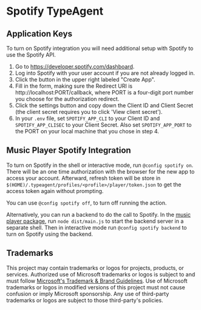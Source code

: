 # Spotify TypeAgent

## Application Keys

To turn on Spotify integration you will need additional setup with Spotify to use the Spotify API.

1. Go to https://developer.spotify.com/dashboard.
2. Log into Spotify with your user account if you are not already logged in.
3. Click the button in the upper right labeled "Create App".
4. Fill in the form, making sure the Redirect URI is http://localhost:PORT/callback, where PORT is a four-digit port number you choose for the authorization redirect.
5. Click the settings button and copy down the Client ID and Client Secret (the client secret requires you to click 'View client secret').
6. In your `.env` file, set `SPOTIFY_APP_CLI` to your Client ID and `SPOTIFY_APP_CLISEC` to your Client Secret. Also set `SPOTIFY_APP_PORT` to the PORT on your local machine that you chose in step 4.

## Music Player Spotify Integration

To turn on Spotify in the shell or interactive mode, run `@config spotify on`. There will be an one time authorization with the browser for the new app to access your account. Afterward, refresh token will be store in `$(HOME)/.typeagent/profiles/<profile>/player/token.json` to get the access token again without prompting.

You can use `@config spotify off`, to turn off running the action.

Alternatively, you can run a backend to do the call to Spotify. In the [music player package](../player/), run `node dist/main.js` to start the backend server in a separate shell. Then in interactive mode run `@config spotify backend` to turn on Spotify using the backend.

## Trademarks

This project may contain trademarks or logos for projects, products, or services. Authorized use of Microsoft
trademarks or logos is subject to and must follow
[Microsoft's Trademark & Brand Guidelines](https://www.microsoft.com/en-us/legal/intellectualproperty/trademarks/usage/general).
Use of Microsoft trademarks or logos in modified versions of this project must not cause confusion or imply Microsoft sponsorship.
Any use of third-party trademarks or logos are subject to those third-party's policies.
